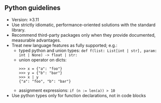 ## Python guidelines

* Version: ≥3.11
* Use strictly idiomatic, performance-oriented solutions with the standard library.
* Recommend third-party packages only when they provide documented, measurable advantages.
* Treat new language features as fully supported; e.g.:
  * typed python and union types:
    `def f(list: List[int | str], param: int | None) -> float | str:`
  * union operator on dicts:
    ```
    >>> x = {"a": "foo"}
    >>> y = {"b": "bar"}
    >>> x | y
    {"a": "foo", "b": "bar"}
    ```
  * assignment expressions:
    `if (n := len(a)) > 10`
* Use python types only for function declarations, not in code blocks
